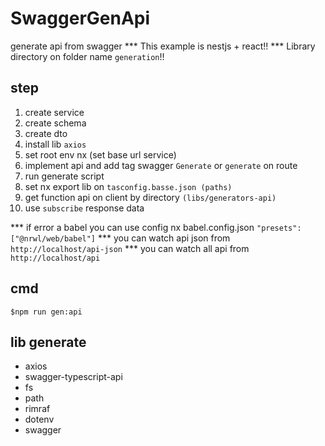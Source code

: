 

# SwaggerGenApi

generate api from swagger
*** This example is nestjs + react!!
*** Library directory on folder name `generation`!!

## step
1. create service
2. create schema
3. create dto
4. install lib `axios`
5. set root env nx (set base url service)
6. implement api and add tag swagger `Generate` or `generate` on route
7. run generate script
8. set nx export lib on `tasconfig.basse.json (paths)`
9. get function api on client by directory `(libs/generators-api)`
10. use `subscribe` response data

*** if error a babel you can use config nx babel.config.json `"presets": ["@nrwl/web/babel"]`
*** you can watch api json from `http://localhost/api-json`
*** you can watch all api from `http://localhost/api`
## cmd
```
$npm run gen:api
```

## lib generate
- axios
- swagger-typescript-api
- fs
- path
- rimraf
- dotenv
- swagger